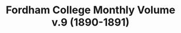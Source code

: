 ---
pid: obj8
grant_year_type: 2016 Digital Conversion Microgrant
institution_name: Fordham University Libraries
institution_link: https://www.fordham.edu/info/27156/libraries
collection_name: Selections from Special Collections
collection_link: https://archive.org/details/specialcollections
description: 'This collection comprises 78 volumes from Fordham Library Special Collections,
  grouped into three broad categories. 1) Early Fordham publications: documenting
  the history of Fordham University and Catholic New York during the 19th and early
  20th centuries, including three handwritten student publications. 2) Selections
  of manuscript collections: rare materials from the 14th-18th centuries, including
  two books of hours and handwritten Catholic sermons from New Spain (Mexico and California
  plus a 19th century Syriac bible ). 3) Shvidler Chair Judaica Collection: a selection
  of rare early printed titles in Hebrew and Yiddish, primarily from the 16th and
  18th centuries. '
title: Fordham College Monthly Volume v.9 (1890-1891)
source: https://archive.org/details/fordhamcollegemo9189ford
permalink: "/projects/obj8/"
layout: projects_item
---